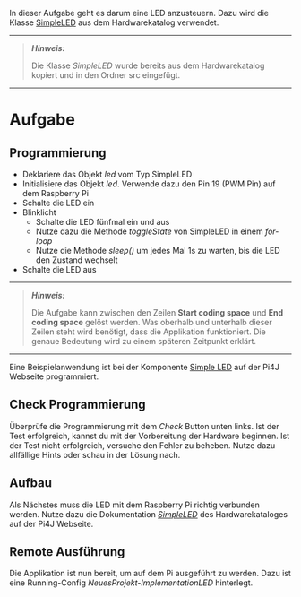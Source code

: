 In dieser Aufgabe geht es darum eine LED anzusteuern. Dazu wird die Klasse [SimpleLED](https://pi4j.com/examples/components/simpleled/)
aus dem Hardwarekatalog verwendet.

---
> **_Hinweis:_**
>
> Die Klasse *SimpleLED* wurde bereits aus dem Hardwarekatalog kopiert und
> in den Ordner src eingefügt.
---

# Aufgabe
## Programmierung
- Deklariere das Objekt *led* vom Typ SimpleLED
- Initialisiere das Objekt *led*. Verwende dazu den Pin 19 (PWM Pin) auf dem Raspberry Pi
- Schalte die LED ein
- Blinklicht
  - Schalte die LED fünfmal ein und aus
  - Nutze dazu die Methode *toggleState* von SimpleLED in einem *for-loop*
  - Nutze die Methode *sleep()* um jedes Mal 1s zu warten, bis die LED den Zustand wechselt
- Schalte die LED aus

---
> **_Hinweis:_**
>
> Die Aufgabe kann zwischen den Zeilen **Start coding space** und **End coding space** gelöst werden.
> Was oberhalb und unterhalb dieser Zeilen steht wird benötigt, dass die Applikation funktioniert.
> Die genaue Bedeutung wird zu einem späteren Zeitpunkt erklärt.
---

<div class="hint">
Eine Beispielanwendung ist bei der Komponente <a href="https://pi4j.com/examples/components/simpleled/">Simple LED</a>
auf der Pi4J Webseite programmiert.
</div>

## Check Programmierung
Überprüfe die Programmierung mit dem *Check* Button unten links. Ist der Test
erfolgreich, kannst du mit der Vorbereitung der Hardware beginnen. Ist der Test nicht
erfolgreich, versuche den Fehler zu beheben. Nutze dazu allfällige Hints oder schau in
der Lösung nach.

## Aufbau
Als Nächstes muss die LED mit dem Raspberry Pi richtig verbunden werden. Nutze dazu die
Dokumentation [*SimpleLED*](https://pi4j.com/examples/components/simpleled/)
des Hardwarekataloges auf der Pi4J Webseite.

## Remote Ausführung
Die Applikation ist nun bereit, um auf dem Pi ausgeführt zu werden. Dazu ist eine
Running-Config *NeuesProjekt-ImplementationLED* hinterlegt.